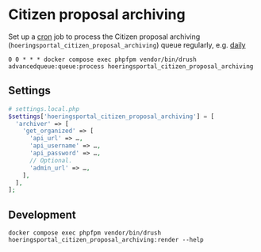 # Citizen proposal archiving

Set up a [cron](https://en.wikipedia.org/wiki/Cron) job to process the Citizen
proposal archiving (`hoeringsportal_citizen_proposal_archiving`) queue
regularly, e.g. [daily](https://crontab.guru/daily)

```shell
0 0 * * * docker compose exec phpfpm vendor/bin/drush advancedqueue:queue:process hoeringsportal_citizen_proposal_archiving
```

## Settings

```php
# settings.local.php
$settings['hoeringsportal_citizen_proposal_archiving'] = [
  'archiver' => [
    'get_organized' => [
      'api_url' => …,
      'api_username' => …,
      'api_password' => …,
      // Optional.
      'admin_url' => …,
    ],
  ],
];
```

## Development

```shell
docker compose exec phpfpm vendor/bin/drush hoeringsportal_citizen_proposal_archiving:render --help
```
